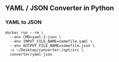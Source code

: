 ## YAML / JSON Converter in Python

### YAML to JSON
```
docker run --rm \
  --env CMD=yaml-2-json \
  --env INPUT_FILE_NAME=somefile.yaml \
  --env OUTPUT_FILE_NAME=somefile.json \
  -v ~/Desktop/converter:/opt/src \
  converter/yaml-json
```
